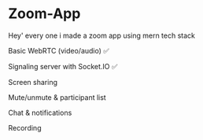 # Zoom-App
Hey' every one i made a zoom app using mern tech stack 

Basic WebRTC (video/audio) ✅

Signaling server with Socket.IO ✅

Screen sharing

Mute/unmute & participant list

Chat & notifications

Recording

